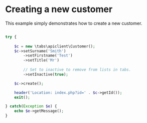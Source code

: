 # Creating a new customer

This example simply demonstrates how to create a new customer.

```php

try {
   
    $c = new \tabs\apiclient\Customer();
    $c->setSurname('Smith')
        ->setFirstname('Test')
        ->setTitle('Mr')
        
        // Set to inactive to remove from lists in tabs.
        ->setInactive(true); 

    $c->create();

    header('Location: index.php?id=' . $c->getId());
    exit();

} catch(Exception $e) {
    echo $e->getMessage();
}

```